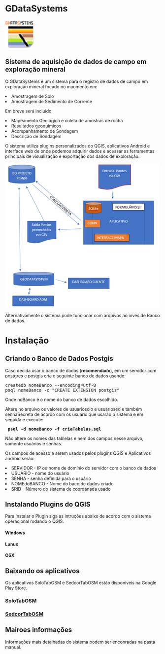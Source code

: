 # GDataSystems
<img src="/img/oGDSicon.png" width=92>
<h2>Sistema de aquisição de dados de campo em exploração mineral</h2>
<p> O GDataSystems é um sistema para o registro de dados de campo em exploração mineral focado no maomento em:</p>
<li> Amostragem de Solo
<li> Amostragem de Sedimento de Corrente
<p> Em breve será incluído:</p>
<li> Mapeamento Geológico e coleta de amostras de rocha
<li> Resultados geoquímicos
<li> Acompanhamento de Sondagem
<li> Descrição de Sondagem
<p>O sistema utiliza plugins personalizados do QGIS, aplicativos Android e interface web de onde podemos adquirir dados e acessar as ferramentas principais de visualização e exportação dos dados de exploração.</p>
<img  src="img/ogdb1.png" width=500>
<p>Alternativamente o sistema pode funcionar com arquivos ao invés de Banco de dados.</p>
<h1>Instalação</h1>
<h2>Criando o Banco de Dados Postgis</h2>
<p>Caso decida usar o banco de dados (<b>recomendado</b>), em um servidor com postgres e postgis cria o seguinte banco de dados usando:</p>
<pre>
createdb nomeBanco --encoding=utf-8
psql nomeBanco -c "CREATE EXTENSION postgis"
</pre>
<p>Onde noBanco é o nome do banco de dados escolhido.</p>
<p>Altere no arquivo os valores de usuariosolo e usuariosed e também senhaSecreta de acordo com os usuário que usarão o sistema e em seguida e execute: <pre> <b>psql -d nomeBanco -f criaTabelas.sql</b></pre><p> Não altere os nomes das tablelas e nem dos campos nesse arquivo, somente usuários e senhas. </p>
<p> Os campos de acesso a serem usados pelos plugins QGIS e Aplicativos android serão:</p>
<li> SERVIDOR - IP ou nome de domínio do servidor com o banco de dados
<li> USUÁRIO - nome do usuário 
<li> SENHA - senha definida para o usuário
<li> NOMEdoBANCO - Nome do baco de dados criado
<lI> SRID - Número do sistema de coordanada usado
<h2>Instalando Plugins do QGIS</h2>
<p>Para instalar o Plugin siga as intruções abaixo de acordo com o sistema operacional rodando o QGIS.</p>
<h4>Windows</h4>
<p></p>
<h4>Lunux</h4>
<p></p>
<h4>OSX</h4>
<p></p>
<h2>Baixando os aplicativos</h2>
<p>Os aplicativos SoloTabOSM e SedcorTabOSM estão disponíveis na Google Play Store.</p>
<h3><a href="https://play.google.com/store/apps/details?id=br.com.amazeone.soiltabosm">SoloTabOSM</a></h3><h3><a href="https://play.google.com/store/apps/details?id=br.com.amazeone.solotabosm">SedcorTabOSM</a></h3>
<h2>Mairoes informações</h2>
<p>Informações mais detalhadas do sistema podem ser enconradas na pasta manual.</p>
